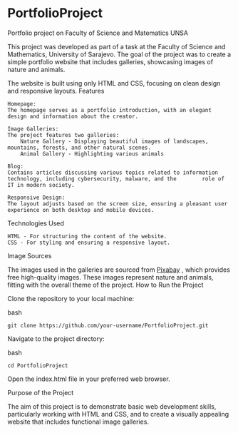 # PortfolioProject
Portfolio project on Faculty of Science and Matematics UNSA

This project was developed as part of a task at the Faculty of Science and Mathematics, University of Sarajevo. The goal of the project was to create a simple portfolio website that includes galleries, showcasing images of nature and animals.

The website is built using only HTML and CSS, focusing on clean design and responsive layouts.
Features

    Homepage:
    The homepage serves as a portfolio introduction, with an elegant design and information about the creator.

    Image Galleries:
    The project features two galleries:
        Nature Gallery - Displaying beautiful images of landscapes, mountains, forests, and other natural scenes.
        Animal Gallery - Highlighting various animals

    Blog:
    Contains articles discussing various topics related to information technology, including cybersecurity, malware, and the        role of IT in modern society.

    Responsive Design:
    The layout adjusts based on the screen size, ensuring a pleasant user experience on both desktop and mobile devices.

Technologies Used

    HTML - For structuring the content of the website.
    CSS - For styling and ensuring a responsive layout.

Image Sources

The images used in the galleries are sourced from [Pixabay](https://pixabay.com/) , which provides free high-quality images. These images represent nature and animals, fitting with the overall theme of the project.
How to Run the Project

Clone the repository to your local machine:

bash

    git clone https://github.com/your-username/PortfolioProject.git

Navigate to the project directory:

bash

    cd PortfolioProject

Open the index.html file in your preferred web browser.

Purpose of the Project

The aim of this project is to demonstrate basic web development skills, particularly working with HTML and CSS, and to create a visually appealing website that includes functional image galleries.
